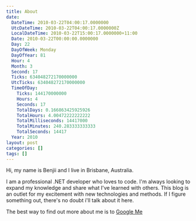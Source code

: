 ```yaml
---
title: About
date:
  DateTime: 2010-03-22T04:00:17.0000000
  UtcDateTime: 2010-03-22T04:00:17.0000000Z
  LocalDateTime: 2010-03-22T15:00:17.0000000+11:00
  Date: 2010-03-22T00:00:00.0000000
  Day: 22
  DayOfWeek: Monday
  DayOfYear: 81
  Hour: 4
  Month: 3
  Second: 17
  Ticks: 634048272170000000
  UtcTicks: 634048272170000000
  TimeOfDay:
    Ticks: 144170000000
    Hours: 4
    Seconds: 17
    TotalDays: 0.166863425925926
    TotalHours: 4.00472222222222
    TotalMilliseconds: 14417000
    TotalMinutes: 240.283333333333
    TotalSeconds: 14417
  Year: 2010
layout: post
categories: []
tags: []
---
```


Hi, my name is Benjii and I live in Brisbane, Australia.

I am a professional .NET developer who loves to code. I'm always looking to expand my knowledge and share what I've learned with others. This blog is an outlet for my excitement with new technologies and methods. If I figure something out, there's no doubt i'll talk about it here.

The best way to find out more about me is to <a href="http://www.google.com.au/?q=Ben+Cull">Google Me</a>